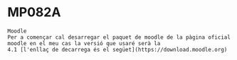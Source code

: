 # MP082A
    Moodle
    Per a començar cal desarregar el paquet de moodle de la pàgina oficial moodle en el meu cas la versió que usaré serà la
    4.1 [l'enllaç de decarrega és el següet](https://download.moodle.org)
    

